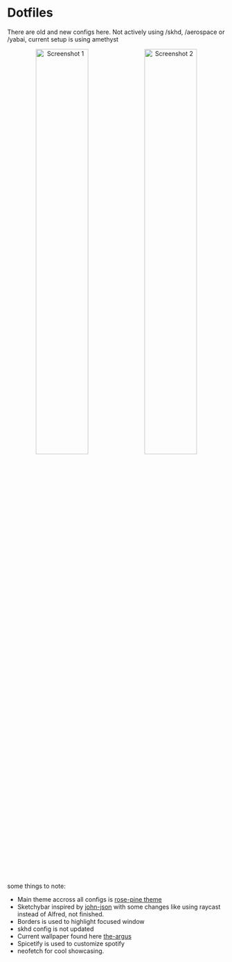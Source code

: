 # Dotfiles 

There are old and new configs here. 
Not actively using /skhd, /aerospace or /yabai, current setup is using amethyst 

<p align="center">
  <img src="https://github.com/user-attachments/assets/fc065625-81a0-4d38-a1d0-7e8001d4d984" width="49%" alt="Screenshot 1" />
  <img src="https://github.com/user-attachments/assets/962abc90-2f2d-43f7-96fa-cc6608653484" width="49%" alt="Screenshot 2" />
</p>


some things to note: 

 - Main theme accross all configs is [rose-pine theme](https://rosepinetheme.com/)
 - Sketchybar inspired by [john-json](https://github.com/john-json/Ilstr01-sketchybar)
 with some changes like using raycast instead of Alfred, not finished.
 - Borders is used to highlight focused window
 - skhd config is not updated 
 - Current wallpaper found here [the-argus](https://github.com/the-argus/wallpapers/blob/main/rose/palette-city-alt.png)
 - Spicetify is used to customize spotify
 - neofetch for cool showcasing.

